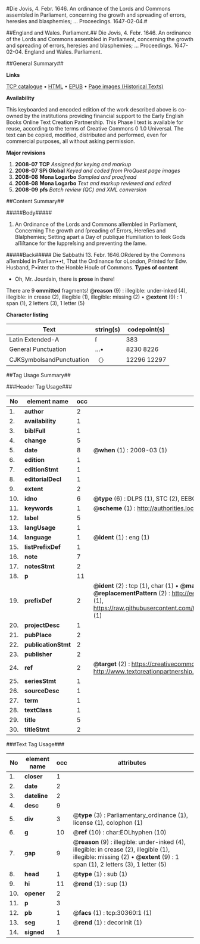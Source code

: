 #Die Jovis, 4. Febr. 1646. An ordinance of the Lords and Commons assembled in Parliament, concerning the growth and spreading of errors, heresies and blasphemies; ... Proceedings. 1647-02-04.#

##England and Wales. Parliament.##
Die Jovis, 4. Febr. 1646. An ordinance of the Lords and Commons assembled in Parliament, concerning the growth and spreading of errors, heresies and blasphemies; ...
Proceedings. 1647-02-04.
England and Wales. Parliament.

##General Summary##

**Links**

[TCP catalogue](http://www.ota.ox.ac.uk/tcp/)  • 
[HTML](http://tei.it.ox.ac.uk/tcp/Texts-HTML/free/A37/A37916.html)  • 
[EPUB](http://tei.it.ox.ac.uk/tcp/Texts-EPUB/free/A37/A37916.epub) • 
[Page images (Historical Texts)](https://data.historicaltexts.jisc.ac.uk/view?pubId=eebo-99825968e&pageId=eebo-99825968e-30360-1)

**Availability**

This keyboarded and encoded edition of the
	       work described above is co-owned by the institutions
	       providing financial support to the Early English Books
	       Online Text Creation Partnership. This Phase I text is
	       available for reuse, according to the terms of Creative
	       Commons 0 1.0 Universal. The text can be copied,
	       modified, distributed and performed, even for
	       commercial purposes, all without asking permission.

**Major revisions**

1. __2008-07__ __TCP__ *Assigned for keying and markup*
1. __2008-07__ __SPi Global__ *Keyed and coded from ProQuest page images*
1. __2008-08__ __Mona Logarbo__ *Sampled and proofread*
1. __2008-08__ __Mona Logarbo__ *Text and markup reviewed and edited*
1. __2008-09__ __pfs__ *Batch review (QC) and XML conversion*

##Content Summary##

#####Body#####

1. An Ordinance of the Lords and Commons aſſembled in Parliament, Concerning The growth and ſpreading of Errors, Hereſies and Blaſphemies; Setting apart a Day of publique Humiliation to ſeek Gods aſſiſtance for the ſuppreſsing and preventing the ſame.

#####Back#####
Die Sabbathi 13. Febr. 1646.ORdered by the Commons aſſembled in Parliam••t, That the Ordinance for oLondon, Printed for Edw. Husband, P•inter to the Honble Houſe of Commons.
**Types of content**

  * Oh, Mr. Jourdain, there is **prose** in there!

There are 9 **ommitted** fragments! 
 @__reason__ (9) : illegible: under-inked (4), illegible: in crease (2), illegible (1), illegible: missing (2)  •  @__extent__ (9) : 1 span (1), 2 letters (3), 1 letter (5)

**Character listing**


|Text|string(s)|codepoint(s)|
|---|---|---|
|Latin Extended-A|ſ|383|
|General Punctuation|…•|8230 8226|
|CJKSymbolsandPunctuation|〈〉|12296 12297|

##Tag Usage Summary##

###Header Tag Usage###

|No|element name|occ|attributes|
|---|---|---|---|
|1.|__author__|2||
|2.|__availability__|1||
|3.|__biblFull__|1||
|4.|__change__|5||
|5.|__date__|8| @__when__ (1) : 2009-03 (1)|
|6.|__edition__|1||
|7.|__editionStmt__|1||
|8.|__editorialDecl__|1||
|9.|__extent__|2||
|10.|__idno__|6| @__type__ (6) : DLPS (1), STC (2), EEBO-CITATION (1), PROQUEST (1), VID (1)|
|11.|__keywords__|1| @__scheme__ (1) : http://authorities.loc.gov/ (1)|
|12.|__label__|5||
|13.|__langUsage__|1||
|14.|__language__|1| @__ident__ (1) : eng (1)|
|15.|__listPrefixDef__|1||
|16.|__note__|7||
|17.|__notesStmt__|2||
|18.|__p__|11||
|19.|__prefixDef__|2| @__ident__ (2) : tcp (1), char (1)  •  @__matchPattern__ (2) : ([0-9\-]+):([0-9IVX]+) (1), (.+) (1)  •  @__replacementPattern__ (2) : http://eebo.chadwyck.com/downloadtiff?vid=$1&page=$2 (1), https://raw.githubusercontent.com/textcreationpartnership/Texts/master/tcpchars.xml#$1 (1)|
|20.|__projectDesc__|1||
|21.|__pubPlace__|2||
|22.|__publicationStmt__|2||
|23.|__publisher__|2||
|24.|__ref__|2| @__target__ (2) : https://creativecommons.org/publicdomain/zero/1.0/ (1), http://www.textcreationpartnership.org/docs/. (1)|
|25.|__seriesStmt__|1||
|26.|__sourceDesc__|1||
|27.|__term__|1||
|28.|__textClass__|1||
|29.|__title__|5||
|30.|__titleStmt__|2||


###Text Tag Usage###

|No|element name|occ|attributes|
|---|---|---|---|
|1.|__closer__|1||
|2.|__date__|2||
|3.|__dateline__|2||
|4.|__desc__|9||
|5.|__div__|3| @__type__ (3) : Parliamentary_ordinance (1), license (1), colophon (1)|
|6.|__g__|10| @__ref__ (10) : char:EOLhyphen (10)|
|7.|__gap__|9| @__reason__ (9) : illegible: under-inked (4), illegible: in crease (2), illegible (1), illegible: missing (2)  •  @__extent__ (9) : 1 span (1), 2 letters (3), 1 letter (5)|
|8.|__head__|1| @__type__ (1) : sub (1)|
|9.|__hi__|11| @__rend__ (1) : sup (1)|
|10.|__opener__|2||
|11.|__p__|3||
|12.|__pb__|1| @__facs__ (1) : tcp:30360:1 (1)|
|13.|__seg__|1| @__rend__ (1) : decorInit (1)|
|14.|__signed__|1||
